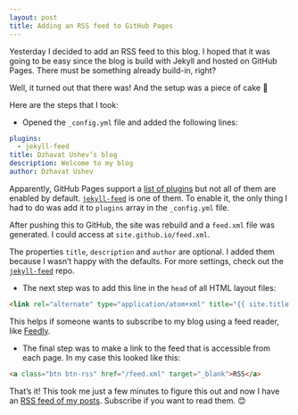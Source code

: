 ```yaml
---
layout: post
title: Adding an RSS feed to GitHub Pages 
---
```


Yesterday I decided to add an RSS feed to this blog. I hoped that it was going to be easy since the blog is build with Jekyll and hosted on GitHub Pages. There must be something already build-in, right? 

Well, it turned out that there was! And the setup was a piece of cake 🍰

Here are the steps that I took:

* Opened the `_config.yml` file and added the following lines:

```yml
plugins:
  - jekyll-feed
title: Dzhavat Ushev’s blog
description: Welcome to my blog
author: Dzhavat Ushev
```

Apparently, GitHub Pages support a [list of plugins](https://pages.github.com/versions/) but not all of them are enabled by default. [`jekyll-feed`](https://github.com/jekyll/jekyll-feed) is one of them. To enable it, the only thing I had to do was add it to `plugins` array in the `_config.yml` file.

After pushing this to GitHub, the site was rebuild and a `feed.xml` file was generated. I could access at `site.github.io/feed.xml`.

The properties `title`, `description` and `author` are optional. I added them because I wasn’t happy with the defaults. For more settings, check out the [`jekyll-feed`](https://github.com/jekyll/jekyll-feed) repo.

* The next step was to add this line in the `head` of all HTML layout files:

```html
<link rel="alternate" type="application/atom+xml" title="{{ site.title }}" href="/feed.xml">
```

This helps if someone wants to subscribe to my blog using a feed reader, like [Feedly](https://feedly.com).

* The final step was to make a link to the feed that is accessible from each page. In my case this looked like this:

```html
<a class="btn btn-rss" href="/feed.xml" target="_blank">RSS</a>
```

That’s it! This took me just a few minutes to figure this out and now I have an [RSS feed of my posts](https://dzhavat.github.io/feed.xml). Subscribe if you want to read them. 😊